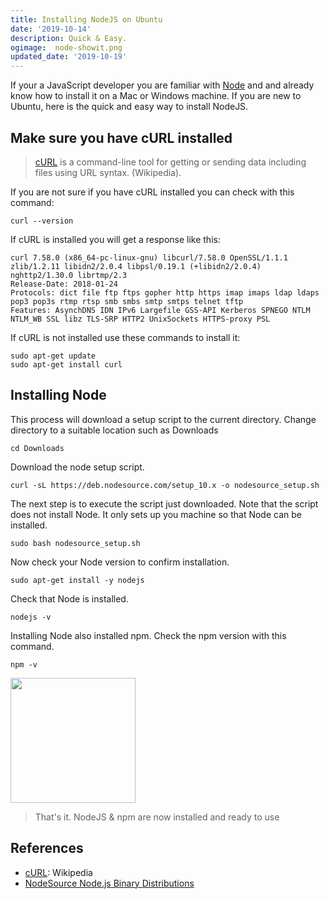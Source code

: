 ```yaml
---
title: Installing NodeJS on Ubuntu
date: '2019-10-14'
description: Quick & Easy.
ogimage:  node-showit.png
updated_date: '2019-10-19'
---
```


If your a JavaScript developer you are familiar with [Node](https://nodejs.org/en/) and and already know how to install it on a Mac or Windows machine. If you are new to Ubuntu, here is the quick and easy way to install NodeJS.

## Make sure you have cURL installed

> [cURL](https://curl.haxx.se/) is a command-line tool for getting or sending data including files using URL syntax. (Wikipedia).

If you are not sure if you have cURL installed you can check with this command:

```console
curl --version
```
If cURL is installed you will get a response like this:

```console
curl 7.58.0 (x86_64-pc-linux-gnu) libcurl/7.58.0 OpenSSL/1.1.1 zlib/1.2.11 libidn2/2.0.4 libpsl/0.19.1 (+libidn2/2.0.4) nghttp2/1.30.0 librtmp/2.3
Release-Date: 2018-01-24
Protocols: dict file ftp ftps gopher http https imap imaps ldap ldaps pop3 pop3s rtmp rtsp smb smbs smtp smtps telnet tftp 
Features: AsynchDNS IDN IPv6 Largefile GSS-API Kerberos SPNEGO NTLM NTLM_WB SSL libz TLS-SRP HTTP2 UnixSockets HTTPS-proxy PSL 
```

If cURL is not installed use these commands to install it:

```console
sudo apt-get update
sudo apt-get install curl
```

## Installing Node

This process will download a setup script to the current directory. Change directory to a suitable location such as Downloads

```console
cd Downloads
```

Download the node setup script.

```console
curl -sL https://deb.nodesource.com/setup_10.x -o nodesource_setup.sh
```

The next step is to execute the script just downloaded. Note that the script does not install Node. It only sets up you machine so that Node can be installed.

```console
sudo bash nodesource_setup.sh
```

Now check your Node version to confirm installation.

```console
sudo apt-get install -y nodejs
```

Check that Node is installed.

```console
nodejs -v
```

Installing Node also installed npm. Check the npm version with this command.

```console
npm -v
```

<img src='finish-flag.svg' width=200>

> That's it. NodeJS & npm are now installed and ready to use

## References

- [cURL](https://en.wikipedia.org/wiki/CURL): Wikipedia
- [NodeSource Node.js Binary Distributions](https://github.com/nodesource/distributions/blob/master/README.md)